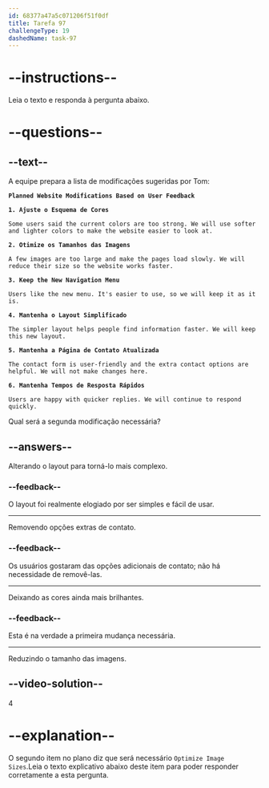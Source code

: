 ```yaml
---
id: 68377a47a5c071206f51f0df
title: Tarefa 97
challengeType: 19
dashedName: task-97
---
```


<!-- READING -->

# --instructions--

Leia o texto e responda à pergunta abaixo.

# --questions--

## --text--

A equipe prepara a lista de modificações sugeridas por Tom:

**`Planned Website Modifications Based on User Feedback`**

**`1. Ajuste o Esquema de Cores`**

`Some users said the current colors are too strong. We will use softer and lighter colors to make the website easier to look at.`

**`2. Otimize os Tamanhos das Imagens`**

`A few images are too large and make the pages load slowly. We will reduce their size so the website works faster.`

**`3. Keep the New Navigation Menu`**

`Users like the new menu. It's easier to use, so we will keep it as it is.`

**`4. Mantenha o Layout Simplificado`**

`The simpler layout helps people find information faster. We will keep this new layout.`

**`5. Mantenha a Página de Contato Atualizada`**

`The contact form is user-friendly and the extra contact options are helpful. We will not make changes here.`

**`6. Mantenha Tempos de Resposta Rápidos`**

`Users are happy with quicker replies. We will continue to respond quickly.`

Qual será a segunda modificação necessária?

## --answers--

Alterando o layout para torná-lo mais complexo.

### --feedback--

O layout foi realmente elogiado por ser simples e fácil de usar.

---

Removendo opções extras de contato.

### --feedback--

Os usuários gostaram das opções adicionais de contato; não há necessidade de removê-las.

---

Deixando as cores ainda mais brilhantes.

### --feedback--

Esta é na verdade a primeira mudança necessária.

---

Reduzindo o tamanho das imagens.

## --video-solution--

4

# --explanation--

O segundo item no plano diz que será necessário `Optimize Image Sizes`.Leia o texto explicativo abaixo deste item para poder responder corretamente a esta pergunta.
